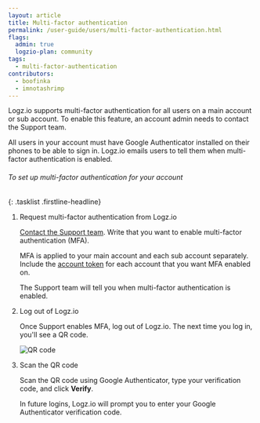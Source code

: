 ```yaml
---
layout: article
title: Multi-factor authentication
permalink: /user-guide/users/multi-factor-authentication.html
flags:
  admin: true
  logzio-plan: community
tags:
  - multi-factor-authentication
contributors:
  - boofinka
  - imnotashrimp
---
```


Logz.io supports multi-factor authentication for all users on a main account or sub account.
To enable this feature, an account admin needs to contact the Support team.

<div class="info-box important">
  All users in your account must have Google Authenticator installed on their phones to be able to sign in.
  Logz.io emails users to tell them when multi-factor authentication is enabled.
</div>

###### To set up multi-factor authentication for your account

{: .tasklist .firstline-headline}
1.  Request multi-factor authentication from Logz.io

    <a class="intercom-launch" href="mailto:help@logz.io">Contact the Support team</a>.
    Write that you want to enable multi-factor authentication (MFA).

    MFA is applied to your main account and each sub account separately.
    Include the [account token](https://app.logz.io/#/dashboard/settings/manage-accounts) for each account that you want MFA enabled on.

    The Support team will tell you when multi-factor authentication is enabled.

2.  Log out of Logz.io

    Once Support enables MFA, log out of Logz.io.
    The next time you log in, you'll see a QR code.

    <!-- Do yourself a favor and scan the QR code in this image. You won't be disappointed. -->
    ![QR code]({{site.baseurl}}/images/access-and-authentication/mfa--qr-code.png)

3.  Scan the QR code

    Scan the QR code using Google Authenticator, type your verification code, and click **Verify**.

    In future logins, Logz.io will prompt you to enter your Google Authenticator verification code.